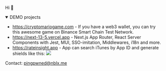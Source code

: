 <div>
    <p>Hi 👋</p>
    <details open>
        <summary>DEMO projects</summary>
        <ul>
        <li><a href="https://cryptomariogame.com">https://cryptomariogame.com</a> - If you have a web3 wallet, you can try this awesome game on Binance Smart Chain Test Network.</li>
        <li><a href="https://next-13-5.vercel.app">https://next-13-5.vercel.app</a> - Next.js App Router, React Server Components with Jest, MUI, SSO-imitation, Middlewares, i18n and more.</li>
        <li><a href="https://rateinsight.app">https://rateinsight.app</a> - App can search iTunes by App ID and generate shields like this: <a href="https://apps.apple.com/us/app/tiktok/id835599320"><img src="https://img.shields.io/badge/dynamic/json?color=blue&label=TikTok%20Rating&query=rating&url=https%3A%2F%2Fwww.rateinsight.app%2Fapi%2Fshield?appId=835599320" /></a></li>
        </ul>
    </details>

</div>

<p>Contact: <a href="mailto:pingpwned@nblx.me">pingpwned@nblx.me</a></p>
